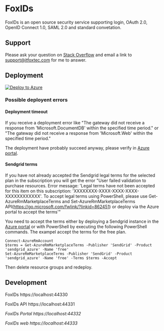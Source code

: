 # FoxIDs
FoxIDs is an open source security service supporting login, OAuth 2.0, OpenID Connect 1.0, SAML 2.0 and standard convetation.

## Support
Please ask your question on <a href="https://stackoverflow.com/">Stack Overflow</a> and email a link to <a href="mailto:support@itfoxtec.com?subject=FoxIDs">support@itfoxtec.com</a> for me to answer.<br />

## Deployment
[![Deploy to Azure](https://azuredeploy.net/deploybutton.svg)](https://deploy.azure.com/?repository=https://github.com/ITfoxtec/FoxIDs/tree/release-current?ptmpl=parameters.azuredeploy.json)

### Possible deployent errors

#### Deployment timeout
If you receive a deployment error like "The gateway did not receive a response from 'Microsoft.DocumentDB' within the specified time period." or "The gateway did not receive a response from 'Microsoft.Web' within the specified time period." 

The deployment have probably succeed anyway, please verify in [Azure portal](https://portal.azure.com).

#### Sendgrid terms
If you have not already accepted the Sendgrid legal terms for the selected plan in the subscription you will get the error "User failed validation to purchase resources. Error message: 'Legal terms have not been accepted for this item on this subscription: 'XXXXXXXX-XXXX-XXXX-XXXX-XXXXXXXXXXXX'. To accept legal terms using PowerShell, please use Get-AzureRmMarketplaceTerms and Set-AzureRmMarketplaceTerms API(https://go.microsoft.com/fwlink/?linkid=862451) or deploy via the Azure portal to accept the terms'" 

You need to accept the terms either by deploying a Sendgrid instance in the [Azure portal](https://portal.azure.com) or with PowerShell by executing the following PowerShell commands. The exampel accept the terms for the free plan.

    Connect-AzureRmAccount
    $terms = Get-AzureRmMarketplaceTerms -Publisher 'SendGrid' -Product 'sendgrid_azure' -Name 'free'
    Set-AzureRmMarketplaceTerms -Publisher 'SendGrid' -Product 'sendgrid_azure' -Name 'free' -Terms $terms -Accept

Then delete resource groups and redeploy.

## Development

FoxIDs
https://localhost:44330

FoxIDs API
https://localhost:44331

*FoxIDs Portal
https://localhost:44332*

*FoxIDs web
https://localhost:44333* 
